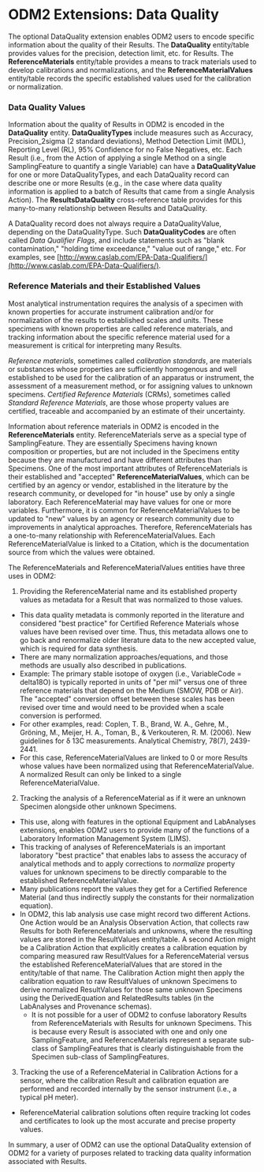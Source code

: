 ODM2 Extensions:  Data Quality
==============================
The optional DataQuality extension enables ODM2 users to encode specific information about the quality of their Results.  The **DataQuality** entity/table provides values for the precision, detection limit, etc. for Results.  The **ReferenceMaterials** entity/table provides a means to track materials used to develop calibrations and normalizations, and the **ReferenceMaterialValues** entity/table records the specific established values used for the calibration or normalization.

### Data Quality Values

Information about the quality of Results in ODM2 is encoded in the **DataQuality** entity. **DataQualityTypes** include measures such as Accuracy, Precision_2sigma (2 standard deviations), Method Detection Limit (MDL), Reporting Level (RL), 95% Confidence for no False Negatives, etc.  Each Result (i.e., from the Action of applying a single Method on a single SamplingFeature to quantify a single Variable) can have a **DataQualityValue** for one or more DataQualityTypes, and each DataQuality record can describe one or more Results (e.g., in the case where data quality information is applied to a batch of Results that came from a single Analysis Action).  The **ResultsDataQuality** cross-reference table provides for this many-to-many relationship between Results and DataQuality.  

A DataQuality record does not always require a DataQualityValue, depending on the DataQualityType.  Such **DataQualityCodes** are often called *Data Qualifier Flags*, and include statements such as "blank contamination," "holding time exceedance," "value out of range," etc.  For examples, see [http://www.caslab.com/EPA-Data-Qualifiers/](http://www.caslab.com/EPA-Data-Qualifiers/).

### Reference Materials and their Established Values

Most analytical instrumentation requires the analysis of a specimen with known properties for accurate instrument calibration and/or for normalization of the results to established scales and units. These specimens with known properties are called reference materials, and tracking information about the specific reference material used for a measurement is critical for interpreting many Results.  

*Reference materials*, sometimes called *calibration standards*, are materials or substances whose properties are sufficiently homogenous and well established to be used for the calibration of an apparatus or instrument, the assessment of a measurement method, or for assigning values to unknown specimens. *Certified Reference Materials* (CRMs), sometimes called *Standard Reference Materials*, are those whose property values are certified, traceable and accompanied by an estimate of their uncertainty.

Information about reference materials in ODM2 is encoded in the **ReferenceMaterials** entity. ReferenceMaterials serve as a special type of SamplingFeature. They are essentially Specimens having known composition or properties, but are not included in the Specimens entity because they are manufactured and have different attributes than Specimens.  One of the most important attributes of ReferenceMaterials is their established and "accepted" **ReferenceMaterialValues**, which can be certified by an agency or vendor, established in the literature by the research community, or developed for "in house" use by only a single laboratory. Each ReferenceMaterial may have values for one or more variables.  Furthermore, it is common for ReferenceMaterialValues to be updated to "new" values by an agency or research community due to improvements in analytical approaches.  Therefore, ReferenceMaterials has a one-to-many relationship with ReferenceMaterialValues. Each ReferenceMaterialValue is linked to a Citation, which is the documentation source from which the values were obtained.

The ReferenceMaterials and ReferenceMaterialValues entities have three uses in ODM2:

1. Providing the ReferenceMaterial name and its established property values as metadata for a Result that was normalized to those values. 
  * This data quality metadata is commonly reported in the literature and considered "best practice" for Certified Reference Materials whose values have been revised over time. Thus, this metadata allows one to go back and renormalize older literature data to the new accepted value, which is required for data synthesis.
  * There are many normalization approaches/equations, and those methods are usually also described in publications.
  * Example: The primary stable isotope of oxygen (i.e., VariableCode = delta18O) is typically reported in units of "per mil" versus one of three reference materials that depend on the Medium (SMOW, PDB or Air).  The "accepted" conversion offset between these scales has been revised over time and would need to be provided when a scale conversion is performed.
  * For other examples, read: Coplen, T. B., Brand, W. A., Gehre, M., Gröning, M., Meijer, H. A., Toman, B., & Verkouteren, R. M. (2006). New guidelines for δ 13C measurements. Analytical Chemistry, 78(7), 2439-2441.
  * For this case, ReferenceMaterialValues are linked to 0 or more Results whose values have been normalized using that ReferenceMaterialValue. A normalized Result can only be linked to a single ReferenceMaterialValue.
2. Tracking the analysis of a ReferenceMaterial as if it were an unknown Specimen alongside other unknown Specimens.
  * This use, along with features in the optional Equipment and LabAnalyses extensions, enables ODM2 users to provide many of the functions of a Laboratory Information Management System (LIMS).
  * This tracking of analyses of ReferenceMaterials is an important laboratory "best practice" that enables labs to assess the accuracy of analytical methods and to apply corrections to *normalize* property values for unknown specimens to be directly comparable to the established ReferenceMaterialValue. 
  * Many publications report the values they get for a Certified Reference Material (and thus indirectly supply the constants for their normalization equation).
  * In ODM2, this lab analysis use case might record two different Actions. One Action would be an Analysis Observation Action, that collects raw Results for both ReferenceMaterials and unknowns, where the resulting values are stored in the ResultValues entity/table. A second Action might be a Calibration Action that explicitly creates a calibration equation by comparing measured raw ResultValues for a ReferenceMaterial versus the established ReferenceMaterialValues that are stored in the entity/table of that name.  The Calibration Action might then apply the calibration equation to raw ResultValues of unknown Specimens to derive normalized ResultValues for those same unknown Specimens using the DerivedEquation and RelatedResults tables (in the LabAnalyses and Provenance schemas).
    * It is not possible for a user of ODM2 to confuse laboratory Results from ReferenceMaterials with Results for unknown Specimens.  This is because every Result is associated with one and only one SamplingFeature, and ReferenceMaterials represent a separate sub-class of SamplingFeatures that is clearly distinguishable from the Specimen sub-class of SamplingFeatures.
3. Tracking the use of a ReferenceMaterial in Calibration Actions for a sensor, where the calibration Result and calibration equation are performed and recorded internally by the sensor instrument (i.e., a typical pH meter).
  * ReferenceMaterial calibration solutions often require tracking lot codes and certificates to look up the most accurate and precise property values. 
  
In summary, a user of ODM2 can use the optional DataQuality extension of ODM2 for a variety of purposes related to tracking data quality information associated with Results.




